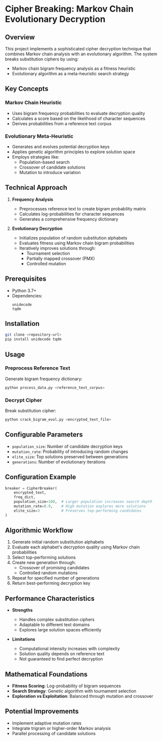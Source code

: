 # Cipher Breaking: Markov Chain Evolutionary Decryption

## Overview

This project implements a sophisticated cipher decryption technique that combines Markov chain analysis with an evolutionary algorithm. The system breaks substitution ciphers by using:
- Markov chain bigram frequency analysis as a fitness heuristic
- Evolutionary algorithm as a meta-heuristic search strategy

## Key Concepts

### Markov Chain Heuristic
- Uses bigram frequency probabilities to evaluate decryption quality
- Calculates a score based on the likelihood of character sequences
- Derives probabilities from a reference text corpus

### Evolutionary Meta-Heuristic
- Generates and evolves potential decryption keys
- Applies genetic algorithm principles to explore solution space
- Employs strategies like:
  - Population-based search
  - Crossover of candidate solutions
  - Mutation to introduce variation

## Technical Approach

1. **Frequency Analysis**
   - Preprocesses reference text to create bigram probability matrix
   - Calculates log-probabilities for character sequences
   - Generates a comprehensive frequency dictionary

2. **Evolutionary Decryption**
   - Initializes population of random substitution alphabets
   - Evaluates fitness using Markov chain bigram probabilities
   - Iteratively improves solutions through:
     * Tournament selection
     * Partially mapped crossover (PMX)
     * Controlled mutation

## Prerequisites

- Python 3.7+
- Dependencies:
  ```
  unidecode
  tqdm
  ```

## Installation

```bash
git clone <repository-url>
pip install unidecode tqdm
```

## Usage

### Preprocess Reference Text

Generate bigram frequency dictionary:
```bash
python process_data.py <reference_text_corpus>
```

### Decrypt Cipher

Break substitution cipher:
```bash
python crack_bigram_evol.py <encrypted_text_file>
```

## Configurable Parameters

- `population_size`: Number of candidate decryption keys
- `mutation_rate`: Probability of introducing random changes
- `elite_size`: Top solutions preserved between generations
- `generations`: Number of evolutionary iterations

## Configuration Example

```python
breaker = CipherBreaker(
    encrypted_text, 
    freq_dict, 
    population_size=100,  # Larger population increases search depth
    mutation_rate=0.9,    # High mutation explores more solutions
    elite_size=3          # Preserves top-performing candidates
)
```

## Algorithmic Workflow

1. Generate initial random substitution alphabets
2. Evaluate each alphabet's decryption quality using Markov chain probabilities
3. Select top-performing solutions
4. Create new generation through:
   - Crossover of promising candidates
   - Controlled random mutations
5. Repeat for specified number of generations
6. Return best-performing decryption key

## Performance Characteristics

- **Strengths**
  - Handles complex substitution ciphers
  - Adaptable to different text domains
  - Explores large solution spaces efficiently

- **Limitations**
  - Computational intensity increases with complexity
  - Solution quality depends on reference text
  - Not guaranteed to find perfect decryption

## Mathematical Foundations

- **Fitness Scoring**: Log-probability of bigram sequences
- **Search Strategy**: Genetic algorithm with tournament selection
- **Exploration vs Exploitation**: Balanced through mutation and crossover

## Potential Improvements

- Implement adaptive mutation rates
- Integrate trigram or higher-order Markov analysis
- Parallel processing of candidate solutions

